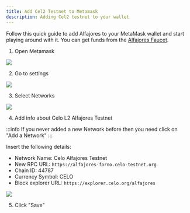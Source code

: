 ```yaml
---
title: Add Cel2 Testnet to Metamask
description: Adding Cel2 testnet to your wallet
---
```



Follow this quick guide to add Alfajores to your MetaMask wallet and start playing around with it. You can get funds from the [Alfajores Faucet](https://faucet.celo.org/alfajores).

1. Open Metamask

![](/img/doc-images/add-cel2-testnet-network-to-metamask/1.png)

2. Go to settings

![](/img/doc-images/add-cel2-testnet-network-to-metamask/2.png)

3. Select Networks

![](/img/doc-images/add-cel2-testnet-network-to-metamask/3.png)

4. Add info about Celo L2 Alfajores Testnet

:::info
If you never added a new Network before then you need click on "Add a Network"
:::

Insert the following details:

- Network Name: Celo Alfajores Testnet
- New RPC URL: `https://alfajores-forno.celo-testnet.org`
- Chain ID: 44787
- Currency Symbol: CELO
- Block explorer URL: `https://explorer.celo.org/alfajores`

![](/img/doc-images/add-cel2-testnet-network-to-metamask/4.png)

5. Click "Save"
